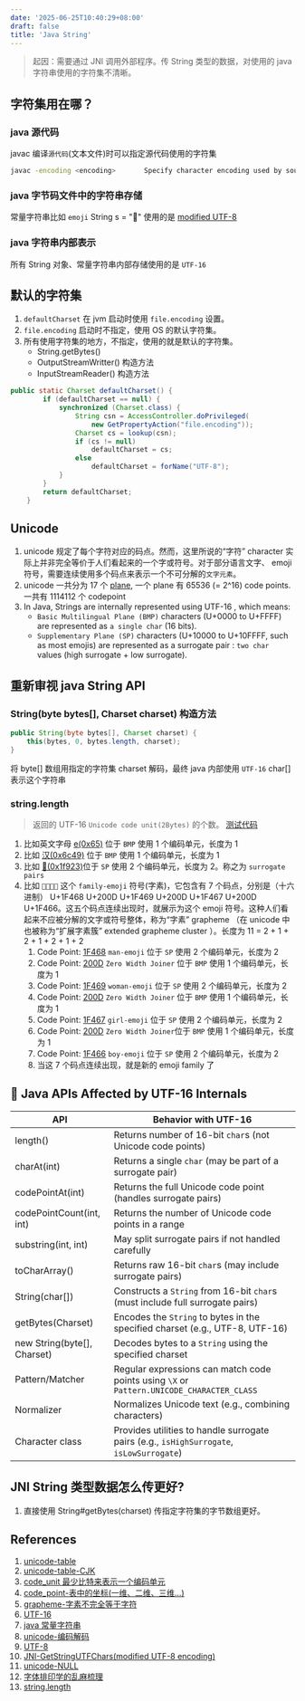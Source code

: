 ```yaml
---
date: '2025-06-25T10:40:29+08:00'
draft: false
title: 'Java String'
---
```


> 起因：需要通过 JNI 调用外部程序。传 String 类型的数据，对使用的 java 字符串使用的字符集不清晰。

## 字符集用在哪？

### java 源代码

javac 编译`源代码`(文本文件)时可以指定源代码使用的字符集

```bash
javac -encoding <encoding>       Specify character encoding used by source files
```

### java 字节码文件中的字符串存储

常量字符串比如 `emoji` String s = "🤣" 使用的是 [modified UTF-8](https://docs.oracle.com/javase/specs/jvms/se7/html/jvms-4.html#jvms-4.4.7)

### java 字符串内部表示

所有 String 对象、常量字符串内部存储使用的是 `UTF-16`



## 默认的字符集
1. `defaultCharset` 在 jvm 启动时使用 `file.encoding` 设置。
2. `file.encoding` 启动时不指定，使用 OS 的默认字符集。
3. 所有使用字符集的地方，不指定，使用的就是默认的字符集。
   - String.getBytes()
   - OutputStreamWritter() 构造方法
   - InputStreamReader() 构造方法

```java {fileName="Charset.java"}
public static Charset defaultCharset() {
        if (defaultCharset == null) {
            synchronized (Charset.class) {
                String csn = AccessController.doPrivileged(
                    new GetPropertyAction("file.encoding"));
                Charset cs = lookup(csn);
                if (cs != null)
                    defaultCharset = cs;
                else
                    defaultCharset = forName("UTF-8");
            }
        }
        return defaultCharset;
    }
```

## Unicode


1. unicode 规定了每个字符对应的码点。然而，这里所说的“字符” character 实际上并非完全等价于人们看起来的一个字或符号。对于部分语言文字、 emoji 符号，需要连续使用多个码点来表示一个不可分解的`文字元素`。
2.  unicode 一共分为 17 个 [plane](https://en.wikipedia.org/wiki/Code_point#In_character_encoding), 一个 plane 有 65536 (= 2^16) code points. 一共有 1114112 个 codepoint
3.  In Java, Strings are internally represented using UTF-16 , which means:
    -  `Basic Multilingual Plane (BMP)` characters (U+0000 to U+FFFF) are represented as `a single char` (16 bits).
    - `Supplementary Plane (SP)` characters (U+10000 to U+10FFFF, such as most emojis) are represented as a surrogate pair : `two char` values (high surrogate + low surrogate).

## 重新审视 java String API

### String(byte bytes[], Charset charset) 构造方法

```java
public String(byte bytes[], Charset charset) {
    this(bytes, 0, bytes.length, charset);
}
```

将 byte[] 数组用指定的字符集 charset 解码，最终 java 内部使用 `UTF-16` char[] 表示这个字符串

### string.length 
> 返回的 UTF-16 `Unicode code unit(2Bytes)` 的个数。
[测试代码](https://github.com/cloudedseal/java-examples/blob/main/snippet/src/main/java/charset/UnicodeTest.java)
1. 比如英文字母 [e(0x65)](https://symbl.cc/en/0065/) 位于 `BMP` 使用 1 个编码单元，长度为 1
2. 比如 [汉(0x6c49)](https://symbl.cc/en/6C49/) 位于 `BMP` 使用 1 个编码单元，长度为 1
3. 比如 [🤣(0x1f923)](https://symbl.cc/en/1F923-rolling-on-the-floor-laughing-rofl-emoji/)位于 `SP` 使用 2 个编码单元，长度为 2。称之为 `surrogate pairs`
4. 比如 `👨‍👩‍👧‍👦` 这个 `family-emoji` 符号(字素)，它包含有 7 个码点，分别是（十六进制） U+1F468 U+200D U+1F469 U+200D U+1F467 U+200D U+1F466。这五个码点连续出现时，就展示为这个 emoji 符号。这种人们看起来不应被分解的文字或符号整体，称为“字素” grapheme （在 unicode 中也被称为“扩展字素簇” extended grapheme cluster ）。长度为 11 = 2 + 1 + 2 + 1 + 2 + 1 + 2
   1. Code Point: [1F468](https://symbl.cc/en/1F468-man-emoji/) `man-emoji` 位于 `SP` 使用 2 个编码单元，长度为 2
   2. Code Point: [200D](https://symbl.cc/en/200D/) `Zero Width Joiner` 位于 `BMP` 使用 1 个编码单元，长度为 1 
   3. Code Point: [1F469](https://symbl.cc/en/1F469-woman-emoji/) `woman-emoji` 位于 `SP` 使用 2 个编码单元，长度为 2
   4. Code Point: [200D](https://symbl.cc/en/200D/) `Zero Width Joiner` 位于 `BMP` 使用 1 个编码单元，长度为 1 
   5. Code Point: [1F467](https://symbl.cc/en/1F467-girl-emoji/) `girl-emoji` 位于 `SP` 使用 2 个编码单元，长度为 2
   6. Code Point: [200D](https://symbl.cc/en/200D/) `Zero Width Joiner`位于 `BMP` 使用 1 个编码单元，长度为 1
   7. Code Point: [1F466](https://symbl.cc/en/1F466-boy-emoji/) `boy-emoji` 位于 `SP` 使用 2 个编码单元，长度为 2
   8. 当这 7 个码点连续出现，就是新的 emoji family 了


## 📌 **Java APIs Affected by UTF-16 Internals**

| API | Behavior with UTF-16 |
|-----|----------------------|
| length() | Returns number of 16-bit `char`s (not Unicode code points) |
| charAt(int) | Returns a single `char` (may be part of a surrogate pair) |
| codePointAt(int) | Returns the full Unicode code point (handles surrogate pairs) |
| codePointCount(int, int) | Returns the number of Unicode code points in a range |
| substring(int, int) | May split surrogate pairs if not handled carefully |
| toCharArray() | Returns raw 16-bit `char`s (may include surrogate pairs) |
| String(char[]) | Constructs a `String` from 16-bit `char`s (must include full surrogate pairs) |
| getBytes(Charset) | Encodes the `String` to bytes in the specified charset (e.g., UTF-8, UTF-16) |
| new String(byte[], Charset) | Decodes bytes to a `String` using the specified charset |
| Pattern/Matcher | Regular expressions can match code points using `\X` or `Pattern.UNICODE_CHARACTER_CLASS` |
| Normalizer | Normalizes Unicode text (e.g., combining characters) |
| Character class | Provides utilities to handle surrogate pairs (e.g., `isHighSurrogate`, `isLowSurrogate`) |

## JNI String 类型数据怎么传更好?

1. 直接使用 String#getBytes(charset) 传指定字符集的字节数组更好。








## References

1. [unicode-table](https://symbl.cc/en/unicode-table/)
2. [unicode-table-CJK](https://symbl.cc/en/unicode/blocks/cjk-unified-ideographs/)
3. [code_unit 最少比特来表示一个编码单元](https://www.unicode.org/glossary/#code_unit)
4. [code_point-表中的坐标(一维、二维、三维...)](https://www.unicode.org/glossary/#code_point)
5. [grapheme-字素不完全等于字符](https://www.unicode.org/glossary/#grapheme)
6. [UTF-16](https://en.wikipedia.org/wiki/UTF-16)
7. [java 常量字符串](https://docs.oracle.com/javase/specs/jvms/se7/html/jvms-4.html#jvms-4.4.7)
8.  [unicode-编码解码](https://github.com/openjdk/jdk/blob/master/src/java.base/share/classes/sun/nio/cs/)
9.  [UTF-8](https://github.com/openjdk/jdk/blob/master/src/java.base/share/classes/sun/nio/cs/UTF_8.java)
10. [JNI-GetStringUTFChars(modified UTF-8 encoding)](https://docs.oracle.com/javase/8/docs/technotes/guides/jni/spec/functions.html#GetStringUTFChars)
11. [unicode-NULL](https://symbl.cc/cn/0000/)
12. [字体排印学的乱麻梳理](https://mp.weixin.qq.com/mp/appmsgalbum?__biz=MzU5MDExNDE5MA==&action=getalbum&album_id=3270895673529450496&subscene=159&subscene=126&scenenote=https%3A%2F%2Fmp.weixin.qq.com%2Fs%3F__biz%3DMzU5MDExNDE5MA%3D%3D%26mid%3D2247483840%26idx%3D1%26sn%3Db3e8b10ceec3a68f37132511ab86199b%26chksm%3Dfcb044d993201ba9f9c86af082898b4d9fd186d1200596a144b4d582b013950db23c8d0ec6ba%26scene%3D126%26sessionid%3D1750901842%23rd&nolastread=1#wechat_redirect)
13. [string.length](https://hsivonen.fi/string-length/)